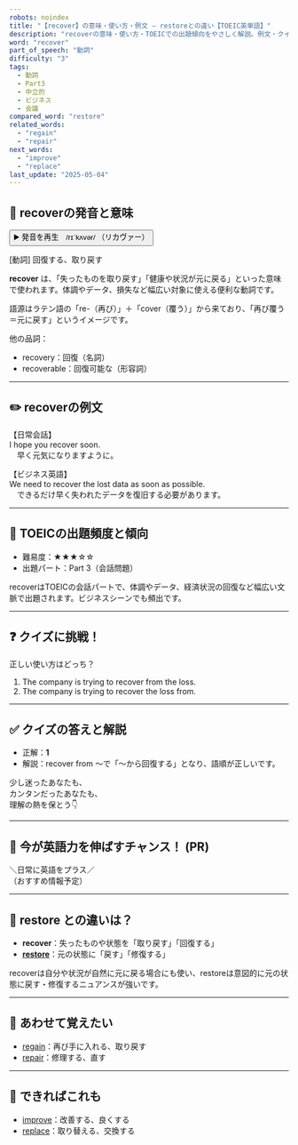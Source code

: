 ```yaml
---
robots: noindex
title: "【recover】の意味・使い方・例文 ― restoreとの違い【TOEIC英単語】"
description: "recoverの意味・使い方・TOEICでの出題傾向をやさしく解説。例文・クイズ付きでrestoreとの違いもわかりやすく学べます。"
word: "recover"
part_of_speech: "動詞"
difficulty: "3"
tags:
  - 動詞
  - Part3
  - 中立的
  - ビジネス
  - 会議
compared_word: "restore"
related_words:
  - "regain"
  - "repair"
next_words:
  - "improve"
  - "replace"
last_update: "2025-05-04"
---
```


## 🔰 recoverの発音と意味

<button class="play-audio" onclick="playTTS('recover')">
  <span class="play-audio-main">
    ▶️ 発音を再生　/rɪˈkʌvər/
  </span>
  <span class="play-audio-sub">
    （リカヴァー）
  </span>
</button>

[動詞] 回復する、取り戻す

**recover** は、「失ったものを取り戻す」「健康や状況が元に戻る」といった意味で使われます。体調やデータ、損失など幅広い対象に使える便利な動詞です。

語源はラテン語の「re-（再び）」＋「cover（覆う）」から来ており、「再び覆う＝元に戻す」というイメージです。

他の品詞：  
- recovery：回復（名詞）
- recoverable：回復可能な（形容詞）

---

## ✏️ recoverの例文

【日常会話】  
I hope you recover soon.  
　早く元気になりますように。

【ビジネス英語】  
We need to recover the lost data as soon as possible.  
　できるだけ早く失われたデータを復旧する必要があります。

---

## 🎯 TOEICの出題頻度と傾向

- 難易度：★★★☆☆
- 出題パート：Part 3（会話問題）

recoverはTOEICの会話パートで、体調やデータ、経済状況の回復など幅広い文脈で出題されます。ビジネスシーンでも頻出です。

---

## ❓ クイズに挑戦！

正しい使い方はどっち？

1. The company is trying to recover from the loss.  
2. The company is trying to recover the loss from.

---

## ✅ クイズの答えと解説

- 正解：**1**
- 解説：recover from ～で「～から回復する」となり、語順が正しいです。

少し迷ったあなたも、  
カンタンだったあなたも、  
理解の熱を保とう👇️

---

## 🚀 今が英語力を伸ばすチャンス！ (PR)

<div class="info-center">
＼日常に英語をプラス／<br>  
（おすすめ情報予定）
</div>

---

## 🤔  restore との違いは？

- **recover**：失ったものや状態を「取り戻す」「回復する」
- **[restore](/restore)**：元の状態に「戻す」「修復する」

recoverは自分や状況が自然に元に戻る場合にも使い、restoreは意図的に元の状態に戻す・修復するニュアンスが強いです。

---

## 🧩 あわせて覚えたい

- [regain](/regain)：再び手に入れる、取り戻す
- [repair](/repair)：修理する、直す

---

## 📖 できればこれも

- [improve](/improve)：改善する、良くする
- [replace](/replace)：取り替える、交換する

<!-- cvid: aid46_bid23 -->
